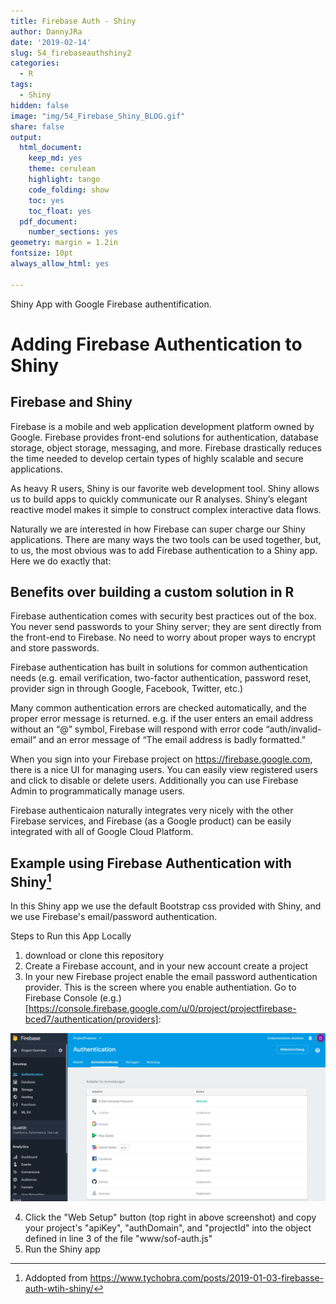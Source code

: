 ```yaml
---
title: Firebase Auth - Shiny 
author: DannyJRa
date: '2019-02-14'
slug: 54_firebaseauthshiny2
categories:
  - R
tags:
  - Shiny
hidden: false
image: "img/54_Firebase_Shiny_BLOG.gif"
share: false
output:
  html_document:
    keep_md: yes
    theme: cerulean
    highlight: tango
    code_folding: show
    toc: yes
    toc_float: yes
  pdf_document:
    number_sections: yes
geometry: margin = 1.2in
fontsize: 10pt
always_allow_html: yes

---
```


Shiny App with Google Firebase authentification.

<!--more-->

















# Adding Firebase Authentication to Shiny

## Firebase and Shiny

Firebase is a mobile and web application development platform owned by Google. Firebase provides front-end solutions for authentication, database storage, object storage, messaging, and more. Firebase drastically reduces the time needed to develop certain types of highly scalable and secure applications.

As heavy R users, Shiny is our favorite web development tool. Shiny allows us to build apps to quickly communicate our R analyses. Shiny’s elegant reactive model makes it simple to construct complex interactive data flows.

Naturally we are interested in how Firebase can super charge our Shiny applications. There are many ways the two tools can be used together, but, to us, the most obvious was to add Firebase authentication to a Shiny app. Here we do exactly that:

## Benefits over building a custom solution in R

Firebase authentication comes with security best practices out of the box. You never send passwords to your Shiny server; they are sent directly from the front-end to Firebase. No need to worry about proper ways to encrypt and store passwords.

Firebase authentication has built in solutions for common authentication needs (e.g. email verification, two-factor authentication, password reset, provider sign in through Google, Facebook, Twitter, etc.)

Many common authentication errors are checked automatically, and the proper error message is returned. e.g. if the user enters an email address without an “@” symbol, Firebase will respond with error code “auth/invalid-email” and an error message of “The email address is badly formatted.”

When you sign into your Firebase project on https://firebase.google.com, there is a nice UI for managing users. You can easily view registered users and click to disable or delete users. Additionally you can use Firebase Admin to programmatically manage users.

Firebase authenticaion naturally integrates very nicely with the other Firebase services, and Firebase (as a Google product) can be easily integrated with all of Google Cloud Platform.


## Example using Firebase Authentication with Shiny[^1]

In this Shiny app we use the default Bootstrap css provided with Shiny, and we use Firebase's email/password authentication. 

Steps to Run this App Locally
1. download or clone this repository
2. Create a Firebase account, and in your new account create a project
3. In your new Firebase project enable the email password authentication provider. This is the screen where you enable authentiation. Go to Firebase Console (e.g.)[https://console.firebase.google.com/u/0/project/projectfirebase-bced7/authentication/providers]:

![Firebase_authenfication](img/Firebase_authenfication_BLOG.jpg)

4. Click the "Web Setup" button (top right in above screenshot) and copy your project's "apiKey", "authDomain", and "projectId" into the object defined in line 3 of the file "www/sof-auth.js"
5. Run the Shiny app

[^1]: Addopted from https://www.tychobra.com/posts/2019-01-03-firebasse-auth-wtih-shiny/

